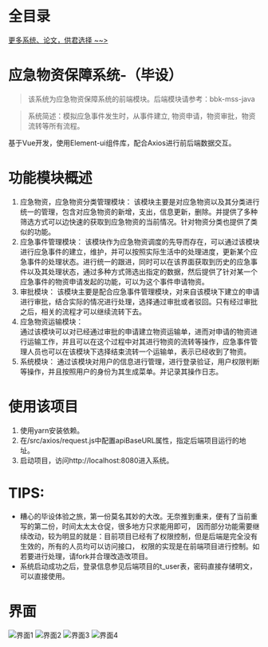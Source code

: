 # 全目录

[更多系统、论文，供君选择 ~~>](https://www.yuque.com/wisebit/blog)
# 应急物资保障系统-（毕设）

> 该系统为应急物资保障系统的前端模块。后端模块请参考：bbk-mss-java

> 系统简述：模拟应急事件发生时，从事件建立, 物资申请，物资审批，物资流转等所有流程。

基于Vue开发，使用Element-ui组件库，配合Axios进行前后端数据交互。

# 功能模块概述

1. 应急物资，应急物资分类管理模块：
该模块主要是对应急物资以及其分类进行统一的管理，包含对应急物资的新增，支出，信息更新，删除。并提供了多种筛选方式可以边快速的获取到应急物资的当前情况。针对物资分类也提供了类似的功能。
2. 应急事件管理模块：
该模块作为应急物资调度的先导而存在，可以通过该模块进行应急事件的建立，维护，并可以按照实际生活中的处理进度，更新某个应急事件的处理状态。进行统一的跟进，同时可以在该界面获取到历史的应急事件以及其处理状态，通过多种方式筛选出指定的数据，然后提供了针对某一个应急事件的物资申请发起的功能，可以为这个事件申请物资。
3. 审批模块：
该模块主要是配合应急事件管理模块，对来自该模块下建立的申请进行审批，结合实际的情况进行处理，选择通过审批或者驳回。只有经过审批之后，相关的流程才可以继续流转下去。
4. 应急物资运输模块：  
通过该模块可以对已经通过审批的申请建立物资运输单，进而对申请的物资进行运输工作，并且可以在这个过程中对其进行物资的流转等操作，应急事件管理人员也可以在该模块下选择结束流转一个运输单，表示已经收到了物资。
5. 系统模块：
通过该模块对用户的信息进行管理，进行登录验证，用户权限判断等操作，并且按照用户的身份为其生成菜单。并记录其操作日志。

# 使用该项目
1. 使用yarn安装依赖。
2. 在/src/axios/request.js中配置apiBaseURL属性，指定后端项目运行的地址。
3. 启动项目，访问http://localhost:8080进入系统。

# TIPS:
- 糟心的毕设体验之旅，第一份莫名其妙的大改。无奈推到重来，便有了当前重写的第二份，时间太太太仓促，很多地方只求能用即可，
因而部分功能需要继续改动，较为明显的就是：目前项目已经有了权限控制，但是后端是完全没有生效的，所有的人员均可以访问接口，
权限的实现是在前端项目进行控制。如若要进行处理，请fork并合理改造改项目。
- 系统启动成功之后，登录信息参见后端项目的t_user表，密码直接存储明文，可以直接使用。

# 界面
![界面1](https://gitee.com/xu_gong_kai/bbk-static-resource/raw/master/%E5%BA%94%E6%80%A5%E7%89%A9%E8%B5%84%E4%BF%9D%E9%9A%9C%E7%B3%BB%E7%BB%9F/mss01.jpg)
![界面2](https://gitee.com/xu_gong_kai/bbk-static-resource/raw/master/%E5%BA%94%E6%80%A5%E7%89%A9%E8%B5%84%E4%BF%9D%E9%9A%9C%E7%B3%BB%E7%BB%9F/mss02.jpg)
![界面3](https://gitee.com/xu_gong_kai/bbk-static-resource/raw/master/%E5%BA%94%E6%80%A5%E7%89%A9%E8%B5%84%E4%BF%9D%E9%9A%9C%E7%B3%BB%E7%BB%9F/mss03.jpg)
![界面4](https://gitee.com/xu_gong_kai/bbk-static-resource/raw/master/%E5%BA%94%E6%80%A5%E7%89%A9%E8%B5%84%E4%BF%9D%E9%9A%9C%E7%B3%BB%E7%BB%9F/mss04.jpg)